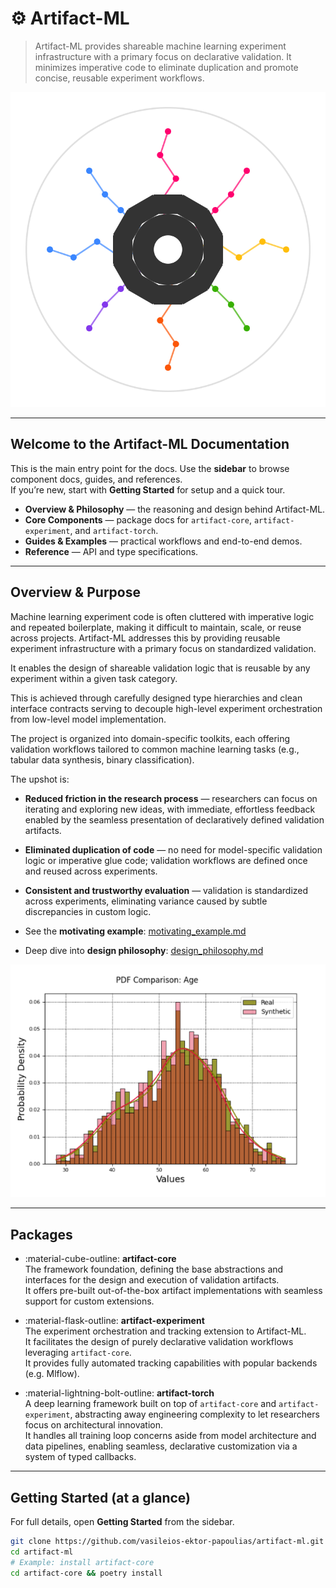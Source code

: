 # ⚙️ Artifact-ML

> Artifact-ML provides shareable machine learning experiment infrastructure with a primary focus on declarative validation. It minimizes imperative code to eliminate duplication and promote concise, reusable experiment workflows.

<p align="center">
  <img src="../../assets/artifact_ml_logo.svg" width="600" alt="Artifact-ML logo">
</p>

---

## Welcome to the Artifact-ML Documentation

This is the main entry point for the docs. Use the **sidebar** to browse component docs, guides, and references.  
If you’re new, start with **Getting Started** for setup and a quick tour.

- **Overview & Philosophy** — the reasoning and design behind Artifact-ML.
- **Core Components** — package docs for `artifact-core`, `artifact-experiment`, and `artifact-torch`.
- **Guides & Examples** — practical workflows and end-to-end demos.
- **Reference** — API and type specifications.

---

## Overview & Purpose

Machine learning experiment code is often cluttered with imperative logic and repeated boilerplate, making it difficult to maintain, scale, or reuse across projects. Artifact-ML addresses this by providing reusable experiment infrastructure with a primary focus on standardized validation.

It enables the design of shareable validation logic that is reusable by any experiment within a given task category.

This is achieved through carefully designed type hierarchies and clean interface contracts serving to decouple high-level experiment orchestration from low-level model implementation.

The project is organized into domain-specific toolkits, each offering validation workflows tailored to common machine learning tasks (e.g., tabular data synthesis, binary classification).

The upshot is:

- **Reduced friction in the research process** — researchers can focus on iterating and exploring new ideas, with immediate, effortless feedback enabled by the seamless presentation of declaratively defined validation artifacts.
- **Eliminated duplication of code** — no need for model-specific validation logic or imperative glue code; validation workflows are defined once and reused across experiments.
- **Consistent and trustworthy evaluation** — validation is standardized across experiments, eliminating variance caused by subtle discrepancies in custom logic.

- See the **motivating example**: [motivating_example.md](motivating_example.md)  
- Deep dive into **design philosophy**: [design_philosophy.md](design_philosophy.md)

<p align="center">
  <img src="../../assets/pdf_comparison.png" width="600" alt="PDF Comparison">
</p>

---

## Packages

<div class="grid cards" markdown>

-   :material-cube-outline: **artifact-core**  
    The framework foundation, defining the base abstractions and interfaces for the design and execution of validation artifacts.  
    It offers pre-built out-of-the-box artifact implementations with seamless support for custom extensions.

-   :material-flask-outline: **artifact-experiment**  
    The experiment orchestration and tracking extension to Artifact-ML.  
    It facilitates the design of purely declarative validation workflows leveraging `artifact-core`.  
    It provides fully automated tracking capabilities with popular backends (e.g. Mlflow).

-   :material-lightning-bolt-outline: **artifact-torch**  
    A deep learning framework built on top of `artifact-core` and `artifact-experiment`, abstracting away engineering complexity to let researchers focus on architectural innovation.  
    It handles all training loop concerns aside from model architecture and data pipelines, enabling seamless, declarative customization via a system of typed callbacks.

</div>

---

## Getting Started (at a glance)

For full details, open **Getting Started** from the sidebar.

```bash
git clone https://github.com/vasileios-ektor-papoulias/artifact-ml.git
cd artifact-ml
# Example: install artifact-core
cd artifact-core && poetry install